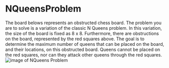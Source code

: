 # NQueensProblem
The board belows represents an obstructed chess board.  The problem you are to solve is a variation of the classic N Queens problem.
In this variation, the size of the board is fixed as 8 x 8.  Furthermore, there are obstructions on the board, represented by the red squares above.  The goal is to determine the maximum number of queens that can be placed on the board, and their locations, on this obstructed board.  Queens cannot be placed on the red squares, nor can they attack other queens through the red squares.
![image of NQueens Problem](https://user-images.githubusercontent.com/31782691/92283664-3b52e100-eeb5-11ea-8cd2-6f52158566df.png)
